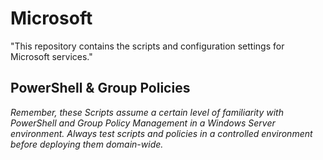 # Microsoft

"This repository contains the scripts and configuration settings for Microsoft services."

## PowerShell & Group Policies

*Remember, these Scripts assume a certain level of familiarity with PowerShell and Group Policy Management in a Windows Server environment. Always test scripts and policies in a controlled environment before deploying them domain-wide.*
